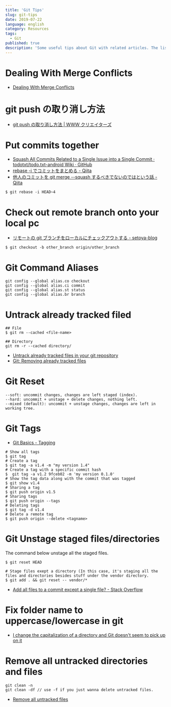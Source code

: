 ```yaml
---
title: 'Git Tips'
slug: git-tips
date: 2019-07-22
language: english
category: Resources
tags:
  - Git
published: true
description: 'Some useful tips about Git with related articles. The listed articles are either in Japanese or English'
---
```


# Dealing With Merge Conflicts

- [Dealing With Merge Conflicts](https://www.git-tower.com/learn/git/ebook/en/command-line/advanced-topics/merge-conflicts)

# git push の取り消し方法

- [git push の取り消し方法 | WWW クリエイターズ](http://www-creators.com/archives/2020)

# Put commits together

- [Squash All Commits Related to a Single Issue into a Single Commit · todotxt/todo.txt-android Wiki · GitHub](https://github.com/todotxt/todo.txt-android/wiki/squash-all-commits-related-to-a-single-issue-into-a-single-commit)
- [rebase -i でコミットをまとめる - Qiita](https://qiita.com/takke/items/3400b55becfd72769214)
- [他人のコミットを git merge --squash するべきでないのではという話 - Qiita](https://qiita.com/pshiko/items/1e9acd114b7e85884866)

```
$ git rebase -i HEAD~4
```

# Check out remote branch onto your local pc

- [リモートの git ブランチをローカルにチェックアウトする - setoya-blog](https://www.setoya-blog.com/entry/2012/11/04/132746)

```
$ git checkout -b other_branch origin/other_branch
```

# Git Command Aliases

```
git config --global alias.co checkout
git config --global alias.ci commit
git config --global alias.st status
git config --global alias.br branch
```

# Untrack already tracked filed

```
## File
$ git rm --cached <file-name>

## Directory
git rm -r --cached directory/
```

- [Untrack already tracked files in your git repository](https://k-sato1995.github.io/blog/untrack-already-tracked-files-in-your-git-repository)
- [Git: Removing already tracked files](https://clubmate.fi/git-removing-files-from-the-staging-area-and-the-tree/)

# Git Reset

```
--soft: uncommit changes, changes are left staged (index).
--hard: uncommit + unstage + delete changes, nothing left.
--mixed (default): uncommit + unstage changes, changes are left in working tree.
```

# Git Tags

- [Git Basics - Tagging](https://git-scm.com/book/en/v2/Git-Basics-Tagging)

```
# Show all tags
$ git tag
# Create a tag
$ git tag -a v1.4 -m "my version 1.4"
# Create a tag with a specific commit hash
$  git tag -a v1.2 9fceb02 -m 'my version 0.1.0'
# Show the tag data along with the commit that was tagged
$ git show v1.4
# Sharing a tag
$ git push origin v1.5
# Sharing tags
$ git push origin --tags
# Deleting tags
$ git tag -d v1.4
# Delete a remote tag
$ git push origin --delete <tagname>
```

# Git Unstage staged files/directories

The command below unstage all the staged files.

```
$ git reset HEAD
```

```
# Stage files exept a directory (In this case, it's staging all the files and directories besides stuff under the vendor directory.
$ git add . && git reset -- vendor/*
```

- [Add all files to a commit except a single file? - Stack Overflow](https://stackoverflow.com/questions/4475457/add-all-files-to-a-commit-except-a-single-file)

# Fix folder name to uppercase/lowercase in git

- [I change the capitalization of a directory and Git doesn't seem to pick up on it](https://stackoverflow.com/questions/6899582/i-change-the-capitalization-of-a-directory-and-git-doesnt-seem-to-pick-up-on-it)

# Remove all untracked directories and files

```
git clean -n
git clean -df // use -f if you just wanna delete untracked files.
```

- [Remove all untracked files](https://koukia.ca/how-to-remove-local-untracked-files-from-the-current-git-branch-571c6ce9b6b1)
